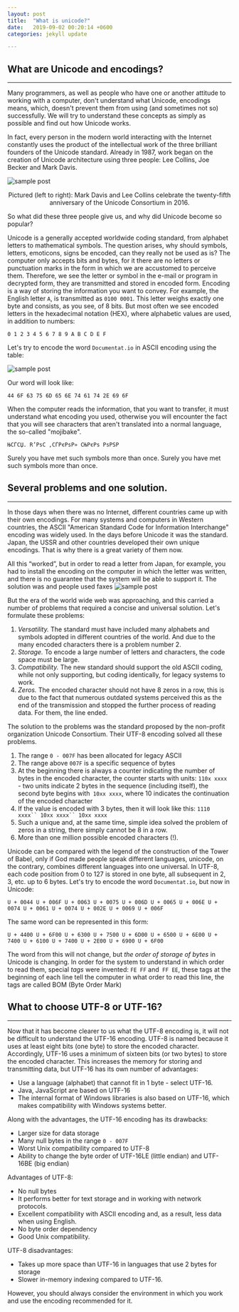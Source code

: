 ```yaml
---
layout: post
title:  "What is unicode?"
date:   2019-09-02 00:20:14 +0600
categories: jekyll update

---
```


## What are Unicode and encodings?
---
Many programmers, as well as people who have one or another attitude to working with a computer, don't understand what Unicode, encodings means, which, doesn't prevent them from using (and sometimes not so) successfully.
We will try to understand these concepts as simply as possible and find out how Unicode works.

In fact, every person in the modern world interacting with the Internet constantly uses the product of the intellectual work of the three brilliant founders of the Unicode standard. Already in 1987, work began on the creation of Unicode architecture using three people: Lee Collins, Joe Becker and Mark Davis.

![sample post]({{site.baseurl}}/images/davis-collins.jpg)


<center> Pictured (left to right): Mark Davis and Lee Collins celebrate the twenty-fifth anniversary of the Unicode Consortium in 2016. </center> 

So what did these three people give us, and why did Unicode become so popular?

Unicode is a generally accepted worldwide coding standard, from alphabet letters to mathematical symbols.
The question arises, why should symbols, letters, emoticons, signs be encoded, can they really not be used as is?
The computer only accepts bits and bytes, for it there are no letters or punctuation marks in the form in which we are accustomed to perceive them. Therefore, we see the letter or symbol in the e-mail or program in decrypted form, they are transmitted and stored in encoded form.
Encoding is a way of storing the information you want to convey.
For example, the English letter ```A```, is transmitted as ```0100 0001```. This letter weighs exactly one byte and consists, as you see, of 8 bits.
But most often we see encoded letters in the hexadecimal notation (HEX), where alphabetic values are used, in addition to numbers:

```
0 1 2 3 4 5 6 7 8 9 A B C D E F
```

Let's try to encode the word ```Documentat.io``` in ASCII encoding using the table:


![sample post]({{site.baseurl}}/images/askii.jpg)


Our word will look like:
```
44 6F 63 75 6D 65 6E 74 61 74 2E 69 6F
```
When the computer reads the information, that you want to transfer, it must understand what encoding you used, otherwise you will encounter the fact that you will see characters that aren't translated into a normal language, the so-called "mojibake".
```
ЊСЃСЏ. R’РѕС ‚СЃРєРѕР» СЊРєРѕ РѕРЅР
```
Surely you have met such symbols more than once.
Surely you have met such symbols more than once.
## Several problems and one solution.
---
In those days when there was no Internet, different countries came up with their own encodings. For many systems and computers in Western countries, the ASCII "American Standard Code for Information Interchange" encoding was widely used. In the days before Unicode it was the standard. Japan, the USSR and other countries developed their own unique encodings. That is why there is a great variety of them now.

All this “worked”, but in order to read a letter from Japan, for example, you had to install the encoding on the computer in which the letter was written, and there is no guarantee that the system will be able to support it. The solution was and people used faxes
![sample post]({{site.baseurl}}/images/fax.jpg)

But the era of the world wide web was approaching, and this carried a number of problems that required a concise and universal solution.
Let's formulate these problems:
1. *Versatility.*
The standard must have included many alphabets and symbols adopted in different countries of the world. And due to the many encoded characters there is a problem number 2.
2. *Storage.*
To encode a large number of letters and characters, the code space must be large.
3. *Compatibility.*
The new standard should support the old ASCII coding, while not only supporting, but coding identically, for legacy systems to work.
4. *Zeros.*
The encoded character should not have 8 zeros in a row, this is due to the fact that numerous outdated systems perceived this as the end of the transmission and stopped the further process of reading data. For them, the line ended.

The solution to the problems was the standard proposed by the non-profit organization Unicode Consortium.
Their UTF-8 encoding solved all these problems.

1. The range `0 - 007F` has been allocated for legacy ASCII
2. The range above `007F` is a specific sequence of bytes
3. At the beginning there is always a counter indicating the number of bytes in the encoded character, the counter starts with units:
`110x xxxx` - two units indicate 2 bytes in the sequence (including itself), the second byte begins with` 10xx xxxx`, where 10 indicates the continuation of the encoded character
4. If the value is encoded with 3 bytes, then it will look like this:
 `1110 xxxx`` 10xx xxxx`` 10xx xxxx`
5. Such a unique and, at the same time, simple idea solved the problem of zeros in a string, there simply cannot be 8 in a row.
6. More than one million possible encoded characters (!).

Unicode can be compared with the legend of the construction of the Tower of Babel, only if God made people speak different languages, unicode, on the contrary, combines different languages into one universal.
In UTF-8, each code position from 0 to 127 is stored in one byte, all subsequent in 2, 3, etc. up to 6 bytes.
 Let's try to encode the word ```Documentat.io```, but now in Unicode:

```
U + 0044 U + 006F U + 0063 U + 0075 U + 006D U + 0065 U + 006E U + 0074 U + 0061 U + 0074 U + 002E U + 0069 U + 006F
```
The same word can be represented in this form:
```
U + 4400 U + 6F00 U + 6300 U + 7500 U + 6D00 U + 6500 U + 6E00 U + 7400 U + 6100 U + 7400 U + 2E00 U + 6900 U + 6F00
```
The word from this will not change, but *the order of storage of bytes* in Unicode is changing. In order for the system to understand in which order to read them, special *tags* were invented: `FE FF` and` FF EE`, these tags at the beginning of each line tell the computer in what order to read this line, the tags are called BOM (Byte Order Mark)

## What to choose UTF-8 or UTF-16?
---
Now that it has become clearer to us what the UTF-8 encoding is, it will not be difficult to understand the UTF-16 encoding. UTF-8 is named because it uses at least eight bits (one byte) to store the encoded character.
Accordingly, UTF-16 uses a minimum of sixteen bits (or two bytes) to store the encoded character. This increases the memory for storing and transmitting data, but UTF-16 has its own number of advantages:
* Use a language (alphabet) that cannot fit in 1 byte - select UTF-16.
* Java, JavaScript are based on UTF-16
* The internal format of Windows libraries is also based on UTF-16, which makes compatibility with Windows systems better.

Along with the advantages, the UTF-16 encoding has its drawbacks:
* Larger size for data storage
* Many null bytes in the range `0 - 007F`
* Worst Unix compatibility compared to UTF-8
* Ability to change the byte order of UTF-16LE (little endian) and UTF-16BE (big endian)

Advantages of UTF-8:
* No null bytes
* It performs better for text storage and in working with network protocols.
* Excellent compatibility with ASCII encoding and, as a result, less data when using English.
* No byte order dependency
* Good Unix compatibility.

UTF-8 disadvantages:
* Takes up more space than UTF-16 in languages that use 2 bytes for storage
* Slower in-memory indexing compared to UTF-16.

However, you should always consider the environment in which you work and use the encoding recommended for it.
